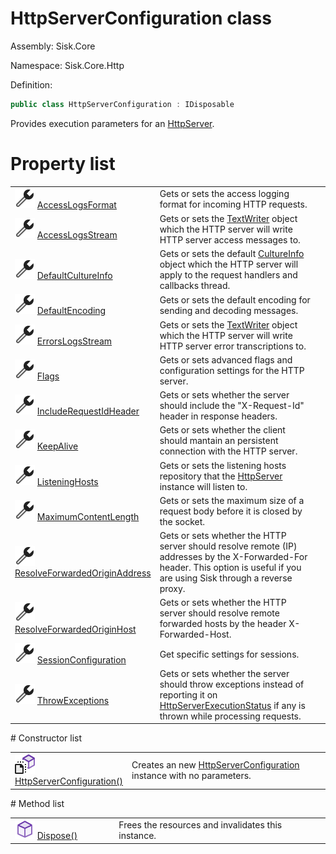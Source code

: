 <!--

Copyrights 2023 Sisk Framework - CypherPotato
Published under MIT license

!!! DO NOT EDIT THIS FILE !!!
This file was generated by a tool in the Sisk package. To edit the information in this documentation,
edit the XML documentation present in the Sisk source code.

-->

# HttpServerConfiguration class
Assembly: Sisk.Core

Namespace: Sisk.Core.Http

Definition:

```cs
public class HttpServerConfiguration : IDisposable
```

Provides execution parameters for an <a href="/read?q=/contents/spec/Sisk.Core.Http.HttpServer.md">HttpServer</a>.

# Property list
<table>
    <tbody>
<tr>
    <td width="33%">
        <img class="icon" src="/assets/img/icons/property.svg">
        <a href="/read?q=/contents/spec/Sisk.Core.Http.HttpServerConfiguration.AccessLogsFormat.md">
            AccessLogsFormat
        </a>
    </td>
    <td>
        Gets or sets the access logging format for incoming HTTP requests.
    <td>
</tr>
<tr>
    <td width="33%">
        <img class="icon" src="/assets/img/icons/property.svg">
        <a href="/read?q=/contents/spec/Sisk.Core.Http.HttpServerConfiguration.AccessLogsStream.md">
            AccessLogsStream
        </a>
    </td>
    <td>
        Gets or sets the <a href="https://learn.microsoft.com/en-us/dotnet/api/System.IO.TextWriter">TextWriter</a> object which the HTTP server will write HTTP server access messages to.
    <td>
</tr>
<tr>
    <td width="33%">
        <img class="icon" src="/assets/img/icons/property.svg">
        <a href="/read?q=/contents/spec/Sisk.Core.Http.HttpServerConfiguration.DefaultCultureInfo.md">
            DefaultCultureInfo
        </a>
    </td>
    <td>
        Gets or sets the default <a href="https://learn.microsoft.com/en-us/dotnet/api/System.Globalization.CultureInfo">CultureInfo</a> object which the HTTP server will apply to the request handlers and callbacks thread.
    <td>
</tr>
<tr>
    <td width="33%">
        <img class="icon" src="/assets/img/icons/property.svg">
        <a href="/read?q=/contents/spec/Sisk.Core.Http.HttpServerConfiguration.DefaultEncoding.md">
            DefaultEncoding
        </a>
    </td>
    <td>
        Gets or sets the default encoding for sending and decoding messages.
    <td>
</tr>
<tr>
    <td width="33%">
        <img class="icon" src="/assets/img/icons/property.svg">
        <a href="/read?q=/contents/spec/Sisk.Core.Http.HttpServerConfiguration.ErrorsLogsStream.md">
            ErrorsLogsStream
        </a>
    </td>
    <td>
        Gets or sets the <a href="https://learn.microsoft.com/en-us/dotnet/api/System.IO.TextWriter">TextWriter</a> object which the HTTP server will write HTTP server error transcriptions to.
    <td>
</tr>
<tr>
    <td width="33%">
        <img class="icon" src="/assets/img/icons/property.svg">
        <a href="/read?q=/contents/spec/Sisk.Core.Http.HttpServerConfiguration.Flags.md">
            Flags
        </a>
    </td>
    <td>
        Gets or sets advanced flags and configuration settings for the HTTP server.
    <td>
</tr>
<tr>
    <td width="33%">
        <img class="icon" src="/assets/img/icons/property.svg">
        <a href="/read?q=/contents/spec/Sisk.Core.Http.HttpServerConfiguration.IncludeRequestIdHeader.md">
            IncludeRequestIdHeader
        </a>
    </td>
    <td>
        Gets or sets whether the server should include the "X-Request-Id" header in response headers.
    <td>
</tr>
<tr>
    <td width="33%">
        <img class="icon" src="/assets/img/icons/property.svg">
        <a href="/read?q=/contents/spec/Sisk.Core.Http.HttpServerConfiguration.KeepAlive.md">
            KeepAlive
        </a>
    </td>
    <td>
        Gets or sets whether the client should mantain an persistent connection with the HTTP server.
    <td>
</tr>
<tr>
    <td width="33%">
        <img class="icon" src="/assets/img/icons/property.svg">
        <a href="/read?q=/contents/spec/Sisk.Core.Http.HttpServerConfiguration.ListeningHosts.md">
            ListeningHosts
        </a>
    </td>
    <td>
        Gets or sets the listening hosts repository that the <a href="/read?q=/contents/spec/Sisk.Core.Http.HttpServer.md">HttpServer</a> instance will listen to.
    <td>
</tr>
<tr>
    <td width="33%">
        <img class="icon" src="/assets/img/icons/property.svg">
        <a href="/read?q=/contents/spec/Sisk.Core.Http.HttpServerConfiguration.MaximumContentLength.md">
            MaximumContentLength
        </a>
    </td>
    <td>
        Gets or sets the maximum size of a request body before it is closed by the socket.
    <td>
</tr>
<tr>
    <td width="33%">
        <img class="icon" src="/assets/img/icons/property.svg">
        <a href="/read?q=/contents/spec/Sisk.Core.Http.HttpServerConfiguration.ResolveForwardedOriginAddress.md">
            ResolveForwardedOriginAddress
        </a>
    </td>
    <td>
        Gets or sets whether the HTTP server should resolve remote (IP) addresses by the X-Forwarded-For header. This option is useful if you are using Sisk through a reverse proxy.
    <td>
</tr>
<tr>
    <td width="33%">
        <img class="icon" src="/assets/img/icons/property.svg">
        <a href="/read?q=/contents/spec/Sisk.Core.Http.HttpServerConfiguration.ResolveForwardedOriginHost.md">
            ResolveForwardedOriginHost
        </a>
    </td>
    <td>
        Gets or sets whether the HTTP server should resolve remote forwarded hosts by the header X-Forwarded-Host.
    <td>
</tr>
<tr>
    <td width="33%">
        <img class="icon" src="/assets/img/icons/property.svg">
        <a href="/read?q=/contents/spec/Sisk.Core.Http.HttpServerConfiguration.SessionConfiguration.md">
            SessionConfiguration
        </a>
    </td>
    <td>
        Get specific settings for sessions.
    <td>
</tr>
<tr>
    <td width="33%">
        <img class="icon" src="/assets/img/icons/property.svg">
        <a href="/read?q=/contents/spec/Sisk.Core.Http.HttpServerConfiguration.ThrowExceptions.md">
            ThrowExceptions
        </a>
    </td>
    <td>
        Gets or sets whether the server should throw exceptions instead of reporting it on <a href="/read?q=/contents/spec/Sisk.Core.Http.HttpServerExecutionStatus.md">HttpServerExecutionStatus</a> if any is thrown while processing requests.
    <td>
</tr>
    </tbody>
</table>
# Constructor list
<table>
    <tbody>
<tr>
    <td width="33%">
        <img class="icon" src="/assets/img/icons/constructor.svg">
        <a href="/read?q=/contents/spec/Sisk.Core.Http.HttpServerConfiguration.HttpServerConfiguration().md">
            HttpServerConfiguration()
        </a>
    </td>
    <td>
        Creates an new <a href="/read?q=/contents/spec/Sisk.Core.Http.HttpServerConfiguration.md">HttpServerConfiguration</a> instance with no parameters.
    <td>
</tr>
    </tbody>
</table>
# Method list
<table>
    <tbody>
<tr>
    <td width="33%">
        <img class="icon" src="/assets/img/icons/method.svg">
        <a href="/read?q=/contents/spec/Sisk.Core.Http.HttpServerConfiguration.Dispose().md">
            Dispose()
        </a>
    </td>
    <td>
        Frees the resources and invalidates this instance.
    <td>
</tr>
    </tbody>
</table>
